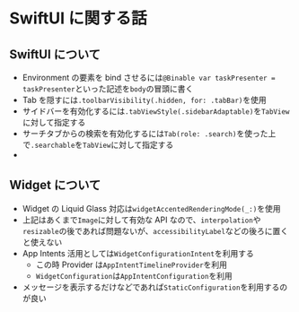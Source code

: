 # SwiftUI に関する話

## SwiftUI について

- Environment の要素を bind させるには`@Binable var taskPresenter = taskPresenter`といった記述を`body`の冒頭に書く
- Tab を隠すには`.toolbarVisibility(.hidden, for: .tabBar)`を使用
- サイドバーを有効化するには`.tabViewStyle(.sidebarAdaptable)`を`TabView`に対して指定する
- サーチタブからの検索を有効化するには`Tab(role: .search)`を使った上で`.searchable`を`TabView`に対して指定する
-

## Widget について

- Widget の Liquid Glass 対応は`widgetAccentedRenderingMode(_:)`を使用
- 上記はあくまで`Image`に対して有効な API なので、`interpolation`や`resizable`の後であれば問題ないが、`accessibilityLabel`などの後ろに置くと使えない
- App Intents 活用としては`WidgetConfigurationIntent`を利用する
  - この時 Provider は`AppIntentTimelineProvider`を利用
  - `WidgetConfiguration`は`AppIntentConfiguration`を利用
- メッセージを表示するだけなどであれば`StaticConfiguration`を利用するのが良い
